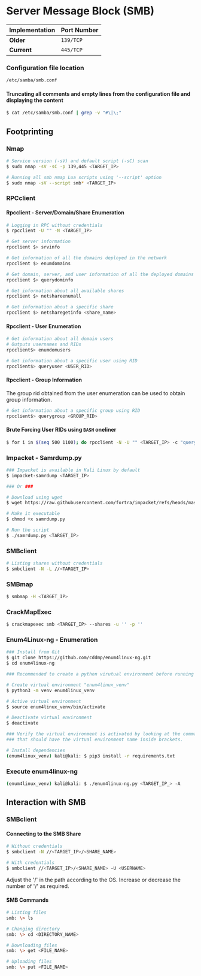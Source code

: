 # Server Message Block (SMB)

| Implementation | Port Number |
| --- | --- |
| **Older** | `139/TCP` |
| **Current** | `445/TCP` |

### Configuration file location
```bash
/etc/samba/smb.conf
```

#### Truncating all comments and empty lines from the configuration file and displaying the content
```bash
$ cat /etc/samba/smb.conf | grep -v "#\|\;"
```

## Footprinting

### Nmap 

```bash
# Service version (-sV) and default script (-sC) scan
$ sudo nmap -sV -sC -p 139,445 <TARGET_IP>

# Running all smb nmap Lua scripts using '--script' option
$ sudo nmap -sV --script smb* <TARGET_IP>
```

### RPCclient

#### Rpcclient - Server/Domain/Share Enumeration

```bash
# Logging in RPC without credentials
$ rpcclient -U "" -N <TARGET_IP>

# Get server information
rpcclient $> srvinfo

# Get information of all the domains deployed in the network
rpcclient $> enumdomains

# Get domain, server, and user information of all the deployed domains
rpcclient $> querydominfo

# Get information about all available shares
rpcclient $> netshareenumall

# Get information about a specific share
rpcclient $> netsharegetinfo <share_name>
```

#### Rpcclient - User Enumeration

```bash
# Get information about all domain users
# Outputs usernames and RIDs
rpcclient$> enumdomusers

# Get information about a specific user using RID
rpcclient$> queryuser <USER_RID>
```

#### Rpcclient - Group Information
The group rid obtained from the user enumeration can be used to obtain group information.
```bash
# Get information about a specific group using RID
rpcclient$> querygroup <GROUP_RID>
```

#### Brute Forcing User RIDs using `BASH` oneliner
```bash
$ for i in $(seq 500 1100); do rpcclient -N -U "" <TARGET_IP> -c "queryuser 0x$(printf '%x\n' $i)" | grep "User Name\|user_rid\|group_rid" && echo ""; done
```

### Impacket - Samrdump.py

```bash
### Impacket is available in Kali Linux by default
$ impacket-samrdump <TARGET_IP>

### Or ###

# Download using wget
$ wget https://raw.githubusercontent.com/fortra/impacket/refs/heads/master/examples/samrdump.py -qO samrdump.py

# Make it executable
$ chmod +x samrdump.py

# Run the script
$ ./samrdump.py <TARGET_IP>

```

### SMBclient
```bash
# Listing shares without credentials
$ smbclient -N -L //<TARGET_IP>
```

### SMBmap

```bash
$ smbmap -H <TARGET_IP>
```

### CrackMapExec

```bash
$ crackmapexec smb <TARGET_IP> --shares -u '' -p ''
```

### Enum4Linux-ng - Enumeration

```bash
### Install from Git
$ git clone https://github.com/cddmp/enum4linux-ng.git
$ cd enum4linux-ng
```

```bash
### Recommended to create a python virutual environment before running pip3 for installing dependencies

# Create virtual environment "enum4linux_venv"
$ python3 -m venv enum4linux_venv

# Active virtual environment
$ source enum4linux_venv/bin/activate

# Deactivate virtual environment
$ deactivate
```

```bash
### Verify the virtual environment is activated by looking at the command prompt 
### that should have the virtual environment name inside brackets.

# Install dependencies
(enum4linux_venv) kali@kali: $ pip3 install -r requirements.txt
```

### Execute enum4linux-ng

```bash
(enum4linux_venv) kali@kali: $ ./enum4linux-ng.py <TARGET_IP_> -A
```

## Interaction with SMB

### SMBclient

#### Connecting to the SMB Share
```bash
# Without credentials
$ smbclient -N //<TARGET_IP>/<SHARE_NAME>

# With credentials
$ smbclient //<TARGET_IP>/<SHARE_NAME> -U <USERNAME>
```
Adjust the '/' in the path according to the OS. Increase or decrease the number of '/' as required.

#### SMB Commands
```bash
# Listing files
smb: \> ls

# Changing directory
smb: \> cd <DIRECTORY_NAME>

# Downloading files
smb: \> get <FILE_NAME>

# Uploading files
smb: \> put <FILE_NAME>
```
